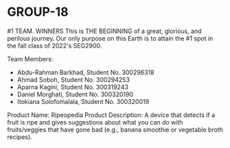 # GROUP-18
#1 TEAM. WINNERS
This is THE BEGINNING of a great, glorious, and perilous journey. Our only purpose on this Earth is to attain the #1 spot in the fall class of 2022's SEG2900.

Team Members:
- Abdu-Rahman Barkhad, Student No. 300296318
- Ahmad Soboh, Student No. 300294253
- Aparna Kagini, Student No. 300319243
- Daniel Morghati, Student No. 300320190
- Itokiana Solofomalala, Student No. 300320019


Product Name: Ripeopedia
Product Description: A device that detects if a fruit is ripe and gives suggestions about what you can do with fruits/veggies that have gone bad (e.g., banana smoothie or vegetable broth recipes). 
